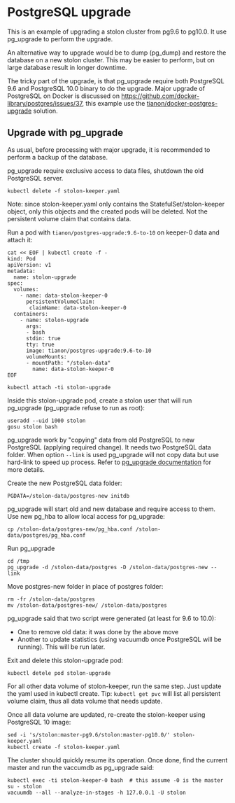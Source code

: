 # PostgreSQL upgrade

This is an example of upgrading a stolon cluster from pg9.6 to pg10.0. It use pg_upgrade to
perform the upgrade.

An alternative way to upgrade would be to dump (pg_dump) and restore the database on a new
stolon cluster. This may be easier to perform, but on large database result in longer downtime.

The tricky part of the upgrade, is that pg_upgrade require both PostgreSQL 9.6 and
PostgreSQL 10.0 binary to do the upgrade. Major upgrade of PostgreSQL on Docker is discussed
on https://github.com/docker-library/postgres/issues/37, this example use the
[tianon/docker-postgres-upgrade](https://github.com/tianon/docker-postgres-upgrade) solution.


## Upgrade with pg_upgrade

As usual, before processing with major upgrade, it is recommended to perform a backup of the database.

pg_upgrade require exclusive access to data files, shutdown the old PostgreSQL server.

```
kubectl delete -f stolon-keeper.yaml
```

Note: since stolon-keeper.yaml only contains the StatefulSet/stolon-keeper object, only this objects
and the created pods will be deleted. Not the persistent volume claim that contains data.

Run a pod with `tianon/postgres-upgrade:9.6-to-10` on keeper-0 data and attach it:

```
cat << EOF | kubectl create -f -
kind: Pod
apiVersion: v1
metadata:
  name: stolon-upgrade
spec:
  volumes:
    - name: data-stolon-keeper-0
      persistentVolumeClaim:
       claimName: data-stolon-keeper-0
  containers:
    - name: stolon-upgrade
      args:
      - bash
      stdin: true
      tty: true
      image: tianon/postgres-upgrade:9.6-to-10
      volumeMounts:
      - mountPath: "/stolon-data"
        name: data-stolon-keeper-0
EOF

kubectl attach -ti stolon-upgrade
```

Inside this stolon-upgrade pod, create a stolon user that will run pg_upgrade (pg_upgrade refuse
to run as root):

```
useradd --uid 1000 stolon
gosu stolon bash
```

pg_upgrade work by "copying" data from old PostgreSQL to new PostgreSQL (applying required
change). It needs two PostgreSQL data folder. When option `--link` is used pg_upgrade will
not copy data but use hard-link to speed up process. Refer to
[pg_upgrade documentation](https://www.postgresql.org/docs/current/static/pgupgrade.html) for
more details.

Create the new PostgreSQL data folder:

```
PGDATA=/stolon-data/postgres-new initdb
```

pg_upgrade will start old and new database and require access to them. Use new pg_hba to allow
local access for pg_upgrade:

```
cp /stolon-data/postgres-new/pg_hba.conf /stolon-data/postgres/pg_hba.conf
```

Run pg_upgrade

```
cd /tmp
pg_upgrade -d /stolon-data/postgres -D /stolon-data/postgres-new --link
```

Move postgres-new folder in place of postgres folder:

```
rm -fr /stolon-data/postgres
mv /stolon-data/postgres-new/ /stolon-data/postgres
```

pg_upgrade said that two script were generated (at least for 9.6 to 10.0):

* One to remove old data: it was done by the above move
* Another to update statistics (using vacuumdb once PostgreSQL will be running). This
  will be run later.

Exit and delete this stolon-upgrade pod:

```
kubectl detele pod stolon-upgrade
```

For all other data volume of stolon-keeper, run the same step. Just update the yaml used in
kubectl create. Tip: `kubectl get pvc` will list all persistent volume claim, thus all
data volume that needs update.


Once all data volume are updated, re-create the stolon-keeper using PostgreSQL 10 image:

```
sed -i 's/stolon:master-pg9.6/stolon:master-pg10.0/' stolon-keeper.yaml
kubectl create -f stolon-keeper.yaml
```

The cluster should quickly resume its operation. Once done, find the current master and
run the vaccumdb as pg_upgrade said:

```
kubectl exec -ti stolon-keeper-0 bash  # this assume -0 is the master
su - stolon
vacuumdb --all --analyze-in-stages -h 127.0.0.1 -U stolon
```
